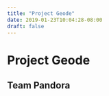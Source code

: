 ```yaml
---
title: "Project Geode"
date: 2019-01-23T10:04:28-08:00
draft: false
---
```


<div>
    <h1>Project Geode</h1>
    <h2>Team Pandora</h2>
</div>